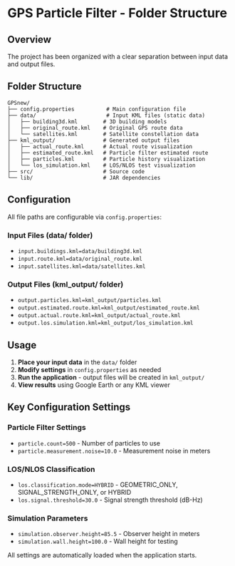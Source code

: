 # GPS Particle Filter - Folder Structure

## Overview
The project has been organized with a clear separation between input data and output files.

## Folder Structure

```
GPSnew/
├── config.properties          # Main configuration file
├── data/                      # Input KML files (static data)
│   ├── building3d.kml        # 3D building models
│   ├── original_route.kml    # Original GPS route data
│   └── satellites.kml        # Satellite constellation data
├── kml_output/               # Generated output files
│   ├── actual_route.kml      # Actual route visualization
│   ├── estimated_route.kml   # Particle filter estimated route
│   ├── particles.kml         # Particle history visualization
│   └── los_simulation.kml    # LOS/NLOS test visualization
├── src/                      # Source code
└── lib/                      # JAR dependencies
```

## Configuration

All file paths are configurable via `config.properties`:

### Input Files (data/ folder)
- `input.buildings.kml=data/building3d.kml`
- `input.route.kml=data/original_route.kml`
- `input.satellites.kml=data/satellites.kml`

### Output Files (kml_output/ folder)
- `output.particles.kml=kml_output/particles.kml`
- `output.estimated.route.kml=kml_output/estimated_route.kml`
- `output.actual.route.kml=kml_output/actual_route.kml`
- `output.los.simulation.kml=kml_output/los_simulation.kml`

## Usage

1. **Place your input data** in the `data/` folder
2. **Modify settings** in `config.properties` as needed
3. **Run the application** - output files will be created in `kml_output/`
4. **View results** using Google Earth or any KML viewer

## Key Configuration Settings

### Particle Filter Settings
- `particle.count=500` - Number of particles to use
- `particle.measurement.noise=10.0` - Measurement noise in meters

### LOS/NLOS Classification
- `los.classification.mode=HYBRID` - GEOMETRIC_ONLY, SIGNAL_STRENGTH_ONLY, or HYBRID
- `los.signal.threshold=30.0` - Signal strength threshold (dB-Hz)

### Simulation Parameters
- `simulation.observer.height=85.5` - Observer height in meters
- `simulation.wall.height=100.0` - Wall height for testing

All settings are automatically loaded when the application starts.